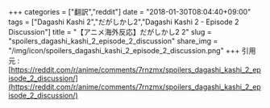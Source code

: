 +++
categories = ["翻訳","reddit"]
date = "2018-01-30T08:04:40+09:00"
tags = ["Dagashi Kashi 2","だがしかし2","Dagashi Kashi 2 - Episode 2 Discussion"]
title = "【アニメ海外反応】だがしかし2 2"
slug = "spoilers_dagashi_kashi_2_episode_2_discussion"
share_img = "/img/icon/spoilers_dagashi_kashi_2_episode_2_discussion.png"
+++
引用元 : [https://reddit.com/r/anime/comments/7rnzmx/spoilers_dagashi_kashi_2_episode_2_discussion/](https://reddit.com/r/anime/comments/7rnzmx/spoilers_dagashi_kashi_2_episode_2_discussion/)
